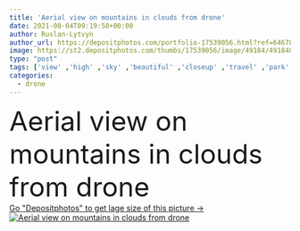 ```yaml
---
title: 'Aerial view on mountains in clouds from drone'
date: 2021-08-04T09:19:50+00:00
author: Ruslan-Lytvyn
author_url: https://depositphotos.com/portfolio-17539056.html?ref=64678756
image: https://st2.depositphotos.com/thumbs/17539056/image/49184/491848102/api_thumb_450.jpg?forcejpeg=true
type: "post"
tags: ['view' ,'high' ,'sky' ,'beautiful' ,'closeup' ,'travel' ,'park' ,'scene' ,'nature' ,'outdoor' ,'environment' ,'natural' ,'cloud' ,'mountain' ,'foliage' ,'landscape' ,'mist' ,'bird' ,'fog' ,'pine' ,'eye' ,'roof' ,'forest' ,'horizon' ,'mountains' ,'scenery' ,'wallpaper' ,'clouds' ,'scenic' ,'tourism' ,'ukraine' ,'panorama' ,'cityscape' ,'landmark' ,'panoramic' ,'skyline' ,'europe' ,'cloudy' ,'top' ,'hill' ,'national' ,'magical' ,'aerial' ,'region' ,'carpathian' ,'misty' ,'foggy' ,'lviv' ,'Lvov' ,'drone' ]
categories: 
  - drone
---
```

<div aling="center">
            <font size="60"> Aerial view on mountains in clouds from drone</font>   
</div>
<div>
    <a href='https://st2.depositphotos.com/thumbs/17539056/image/49184/491848102/api_thumb_450.jpg?forcejpeg=true?ref=64678756' target=_blank > Go "Depositphotos" to get lage size of this picture ->
        <img href='https://st2.depositphotos.com/thumbs/17539056/image/49184/491848102/api_thumb_450.jpg?forcejpeg=true?ref=64678756' src='https://st2.depositphotos.com/17539056/49184/i/950/depositphotos_491848102-stock-photo-aerial-view-mountains-clouds-drone.jpg?forcejpeg=true' alt='Aerial view on mountains in clouds from drone' >
    </a>
</div>
